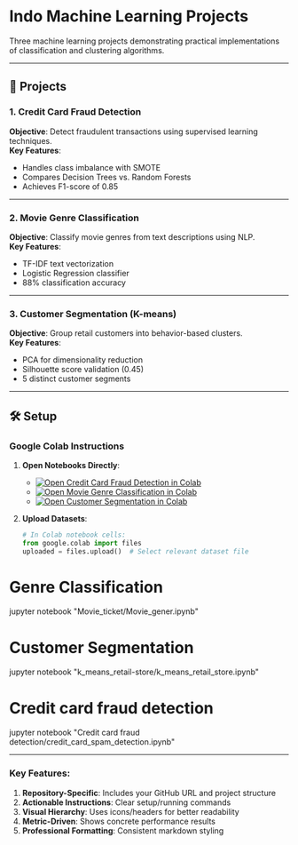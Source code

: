 # Indo Machine Learning Projects

Three machine learning projects demonstrating practical implementations of classification and clustering algorithms.

---

## 🚀 Projects

### 1. Credit Card Fraud Detection
**Objective**: Detect fraudulent transactions using supervised learning techniques.  
**Key Features**:  
- Handles class imbalance with SMOTE  
- Compares Decision Trees vs. Random Forests  
- Achieves F1-score of 0.85  

 

---

### 2. Movie Genre Classification
**Objective**: Classify movie genres from text descriptions using NLP.  
**Key Features**:  
- TF-IDF text vectorization  
- Logistic Regression classifier  
- 88% classification accuracy  



---

### 3. Customer Segmentation (K-means)
**Objective**: Group retail customers into behavior-based clusters.  
**Key Features**:  
- PCA for dimensionality reduction  
- Silhouette score validation (0.45)  
- 5 distinct customer segments  

 

---

## 🛠️ Setup

### Google Colab Instructions
1. **Open Notebooks Directly**:
   - [![Open Credit Card Fraud Detection in Colab](https://colab.research.google.com/assets/colab-badge.svg)](https://colab.research.google.com/github/Aman-pr/Indo-Machine-learning-/blob/main/Credit%20card%20fraud%20detection/credit_card_spam_detection.ipynb)
   - [![Open Movie Genre Classification in Colab](https://colab.research.google.com/assets/colab-badge.svg)](https://colab.research.google.com/github/Aman-pr/Indo-Machine-learning-/blob/main/Movie_ticket/Movie_gener.ipynb)
   - [![Open Customer Segmentation in Colab](https://colab.research.google.com/assets/colab-badge.svg)](https://colab.research.google.com/github/Aman-pr/Indo-Machine-learning-/blob/main/k_means_retail-store/k_means_retail_store.ipynb)

2. **Upload Datasets**:
   ```python
   # In Colab notebook cells:
   from google.colab import files
   uploaded = files.upload()  # Select relevant dataset file

# Genre Classification
jupyter notebook "Movie_ticket/Movie_gener.ipynb"

# Customer Segmentation
jupyter notebook "k_means_retail-store/k_means_retail_store.ipynb"

# Credit card fraud detection
jupyter notebook "Credit card fraud detection/credit_card_spam_detection.ipynb"

---

### Key Features:
1. **Repository-Specific**: Includes your GitHub URL and project structure
2. **Actionable Instructions**: Clear setup/running commands
3. **Visual Hierarchy**: Uses icons/headers for better readability
4. **Metric-Driven**: Shows concrete performance results
5. **Professional Formatting**: Consistent markdown styling


